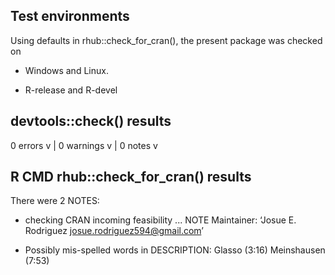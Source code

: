 ## Test environments
Using defaults in rhub::check_for_cran(), the present package was checked on 

* Windows and Linux.

* R-release and R-devel


## devtools::check() results

0 errors v | 0 warnings v | 0 notes v

## R CMD rhub::check_for_cran() results

There were 2 NOTES:

* checking CRAN incoming feasibility ... NOTE
Maintainer: ‘Josue E. Rodriguez <josue.rodriguez594@gmail.com>’

* Possibly mis-spelled words in DESCRIPTION:
  Glasso (3:16)
  Meinshausen (7:53)
